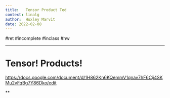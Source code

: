 ```yaml
---
title:   Tensor Product Ted
context: linalg
author:  Huxley Marvit
date: 2022-02-08
---
```


#ret #incomplete #inclass #hw

***


# Tensor! Products!


https://docs.google.com/document/d/1H862Kn6KQemmV1qnav7hF6Cij4SKMu2vFqBg7Y86Dko/edit


**
























